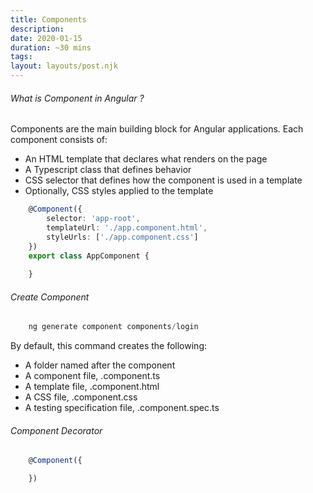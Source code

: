```yaml
---
title: Components
description: 
date: 2020-01-15
duration: ~30 mins
tags:
layout: layouts/post.njk
---
```



###### What is Component in Angular  ?

Components are the main building block for Angular applications. Each component consists of:

- An HTML template that declares what renders on the page
- A Typescript class that defines behavior
- CSS selector that defines how the component is used in a template
- Optionally, CSS styles applied to the template


```ts
    @Component({
        selector: 'app-root',
        templateUrl: './app.component.html',
        styleUrls: ['./app.component.css']
    })
    export class AppComponent {
    
    }
```


######  Create Component

```js
    ng generate component components/login
```

By default, this command creates the following:

- A folder named after the component
- A component file, <component-name>.component.ts
- A template file, <component-name>.component.html
- A CSS file, <component-name>.component.css
- A testing specification file, <component-name>.component.spec.ts


###### Component Decorator

```js
    @Component({

    })
```